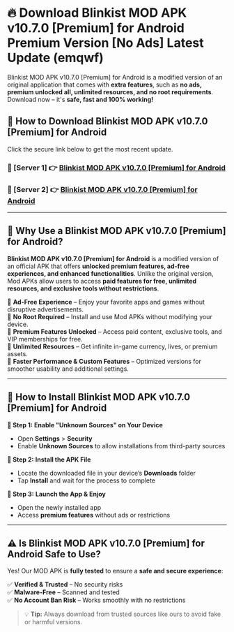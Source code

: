 # 🔥 Download Blinkist MOD APK v10.7.0 [Premium] for Android Premium Version [No Ads] Latest Update (emqwf) 

Blinkist MOD APK v10.7.0 [Premium] for Android is a modified version of an original application that comes with **extra features**, such as **no ads, premium unlocked all, unlimited resources, and no root requirements**. Download now – it's **safe, fast and 100% working!**

## **📱 How to Download Blinkist MOD APK v10.7.0 [Premium] for Android**  

Click the secure link below to get the most recent update.  

 ### **📌 [Server 1] 👉** [Blinkist MOD APK v10.7.0 [Premium] for Android](https://apkcomod.com?title=Blinkist_MOD_APK_v10.7.0_[Premium]_for_Android)

 ### **📌 [Server 2] 👉** [Blinkist MOD APK v10.7.0 [Premium] for Android](https://apkcomod.com?title=Blinkist_MOD_APK_v10.7.0_[Premium]_for_Android)

---

## **🤖 Why Use a Blinkist MOD APK v10.7.0 [Premium] for Android?**  

**Blinkist MOD APK v10.7.0 [Premium] for Android** is a modified version of an official APK that offers **unlocked premium features, ad-free experiences, and enhanced functionalities**. Unlike the original version, Mod APKs allow users to access **paid features for free, unlimited resources, and exclusive tools without restrictions**.

🔽 **Ad-Free Experience** – Enjoy your favorite apps and games without disruptive advertisements.  
🔽 **No Root Required** – Install and use Mod APKs without modifying your device.  
🔽 **Premium Features Unlocked** – Access paid content, exclusive tools, and VIP memberships for free.  
🔽 **Unlimited Resources** – Get infinite in-game currency, lives, or premium assets.  
🔽 **Faster Performance & Custom Features** – Optimized versions for smoother usability and additional settings.  

---

## **🚀 How to Install Blinkist MOD APK v10.7.0 [Premium] for Android**  

**🔹 Step 1:** **Enable "Unknown Sources" on Your Device**  
- Open **Settings** > **Security**  
- Enable **Unknown Sources** to allow installations from third-party sources  

**🔹 Step 2:** **Install the APK File**  
- Locate the downloaded file in your device’s **Downloads** folder  
- Tap **Install** and wait for the process to complete  

**🔹 Step 3:** **Launch the App & Enjoy**  
- Open the newly installed app  
- Access **premium features** without ads or restrictions  

---

## **⚠️ Is Blinkist MOD APK v10.7.0 [Premium] for Android Safe to Use?**  

Yes! Our MOD APK is **fully tested** to ensure a **safe and secure experience**:

✅ **Verified & Trusted** – No security risks  
✅ **Malware-Free** – Scanned and tested  
✅ **No Account Ban Risk** – Works smoothly with no restrictions  

> 💡 **Tip:** Always download from trusted sources like ours to avoid fake or harmful versions.